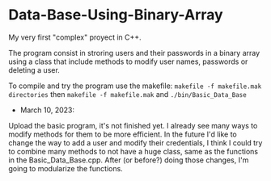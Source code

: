 # Data-Base-Using-Binary-Array
My very first "complex" proyect in C++.

The program consist in stroring users and their passwords in a binary array using a class that include methods to modify user names, passwords or deleting a user. 

To compile and try the program use the makefile: `makefile -f makefile.mak directories` then `makefile -f makefile.mak` and `./bin/Basic_Data_Base`

- March 10, 2023:

Upload the basic program, it's not finished yet. I already see many ways to modify methods for them to be more efficient. In the future I'd like to change the way to add a user and modify their credentials, I think I could try to combine many methods to not have a huge class, same as the functions in the Basic_Data_Base.cpp. After (or before?) doing those changes, I'm going to modularize the functions. 
